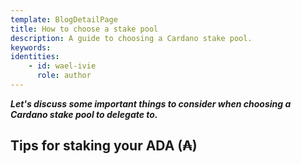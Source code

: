 ```yaml
---
template: BlogDetailPage
title: How to choose a stake pool
description: A guide to choosing a Cardano stake pool.
keywords: 
identities: 
    - id: wael-ivie
      role: author
---
```


***Let's discuss some important things to consider when choosing a Cardano stake pool to delegate to.***

## Tips for staking your ADA (₳)

